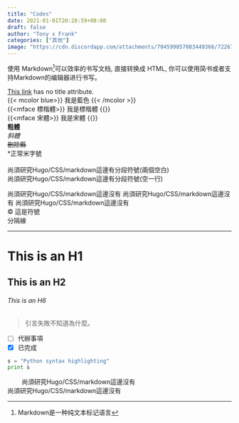 ```yaml
---
title: "Codes"
date: 2021-01-01T20:28:59+08:00
draft: false
author: "Tony x Frank"
categories: ["其他"]
image: "https://cdn.discordapp.com/attachments/704599857083449366/722677588484423721/luca-bravo-XJXWbfSo2f0-unsplash_1.jpg"
---
```

使用 Markdown[^1]可以效率的书写文档, 直接转换成 HTML, 你可以使用简书或者支持Markdown的编辑器进行书写。  
[^1]: Markdown是一种纯文本标记语言  

[This link](https://www.youtube.com/) has no title attribute.\
{{< mcolor blue>}} 我是藍色 {{< /mcolor >}}  
{{<mface 標楷體>}} 我是標楷體 {{</mface>}}  
{{<mface 宋體>}} 我是宋體 {{</mface>}}  
**粗體**\
*斜體*\
~~刪除縣~~  
\*正常米字號  
\
尚須研究Hugo/CSS/markdown這邊有分段符號(兩個空白)  
尚須研究Hugo/CSS/markdown這邊有分段符號(空一行)

尚須研究Hugo/CSS/markdown這邊沒有
尚須研究Hugo/CSS/markdown這邊沒有
尚須研究Hugo/CSS/markdown這邊沒有  
&copy; 這是符號  
分隔線
***   
# This is an H1  

## This is an H2  

###### This is an H6  
> 引言失敗不知道為什麼。

- [ ] 代辦事項
- [X] 已完成  

```python
s = "Python syntax highlighting"
print s
```  
&emsp; &emsp;尚須研究Hugo/CSS/markdown這邊沒有  
尚須研究Hugo/CSS/markdown這邊沒有
